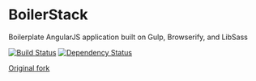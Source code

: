 # BoilerStack

Boilerplate AngularJS application built on Gulp, Browserify, and LibSass

[![Build Status](https://travis-ci.org/kwaledesign/BoilerStack.svg?branch=master)](https://travis-ci.org/kwaledesign/BoilerStack)  [![Dependency Status](https://gemnasium.com/kwaledesign/BoilerStack.svg)](https://gemnasium.com/kwaledesign/BoilerStack)

[Original fork](https://gihub.com/kwaledesign/angularjs-gulp-broserify-boilerplate)

